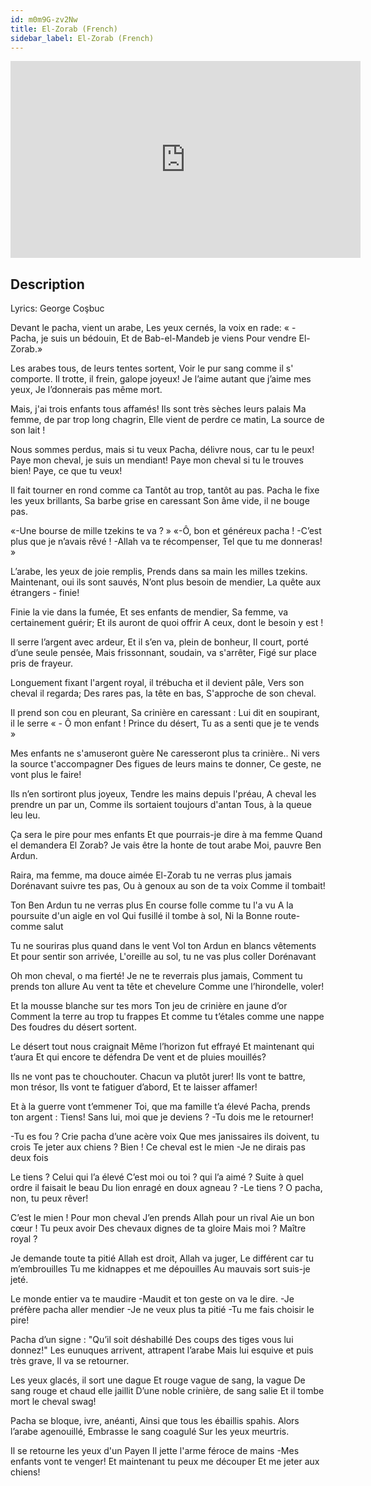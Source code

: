 ```yaml
---
id: m0m9G-zv2Nw
title: El-Zorab (French)
sidebar_label: El-Zorab (French)
---
```


<iframe
  width="560"
  height="315"
  src="https://www.youtube.com/embed/m0m9G-zv2Nw"
  title="YouTube video player"
  frameborder="0"
  allow="accelerometer; autoplay; clipboard-write; encrypted-media; gyroscope; picture-in-picture; web-share"
  referrerpolicy="strict-origin-when-cross-origin"
  allowfullscreen
></iframe>

## Description

Lyrics: George Coşbuc

Devant le pacha, vient un arabe,
Les yeux cernés, la voix en rade:
« - Pacha, je suis un bédouin,
Et de Bab-el-Mandeb je viens
Pour vendre El-Zorab.»

Les arabes tous, de leurs tentes sortent,
Voir le pur sang comme il s' comporte.
Il trotte, il frein, galope joyeux!
Je l’aime autant que j’aime mes yeux,
Je l’donnerais pas même mort.

Mais, j'ai trois enfants tous affamés!
Ils sont très sèches leurs palais
Ma femme, de par trop long chagrin,
Elle vient de perdre ce matin,
La source de son lait !

Nous sommes perdus, mais si tu veux
Pacha, délivre nous, car tu le peux!
Paye mon cheval, je suis un mendiant!
Paye mon cheval si tu le trouves bien!
Paye, ce que tu veux!

Il fait tourner en rond comme ca
Tantôt au trop, tantôt au pas.
Pacha le fixe les yeux brillants,
Sa barbe grise en caressant
Son âme vide, il ne bouge pas.

«-Une bourse de mille tzekins te va ? »
«-Ô, bon et généreux pacha !
-C’est plus que je n’avais rêvé !
-Allah va te récompenser,
Tel que tu me donneras! »

L’arabe, les yeux de joie remplis,
Prends dans sa main les milles tzekins.
Maintenant, oui ils sont sauvés,
N’ont plus besoin de mendier,
La quête aux étrangers - finie!

Finie la vie dans la fumée,
Et ses enfants de mendier,
Sa femme, va certainement guérir;
Et ils auront de quoi offrir
A ceux, dont le besoin y est !

Il serre l’argent avec ardeur,
Et il s’en va, plein de bonheur,
Il court, porté d’une seule pensée,
Mais frissonnant, soudain, va s'arrêter,
Figé sur place pris de frayeur.

Longuement fixant l'argent royal,
il trébucha et il devient pâle,
Vers son cheval il regarda;
Des rares pas, la tête en bas,
S'approche de son cheval.

Il prend son cou en pleurant,
Sa crinière en caressant :
Lui dit en soupirant, il le serre
« - Ô mon enfant ! Prince du désert,
Tu as a senti que je te vends »

Mes enfants ne s'amuseront guère
Ne caresseront plus ta crinière..
Ni vers la source t'accompagner
Des figues de leurs mains te donner,
Ce geste, ne vont plus le faire!

Ils n’en sortiront plus joyeux,
Tendre les mains depuis l'préau,
A cheval les prendre un par un,
Comme ils sortaient toujours d'antan
Tous, à la queue leu leu.

Ça sera le pire pour mes enfants
Et que pourrais-je dire à ma femme
Quand el demandera El Zorab?
Je vais être la honte de tout arabe
Moi, pauvre Ben Ardun.

Raira, ma femme, ma douce aimée
El-Zorab tu ne verras plus jamais
Dorénavant suivre tes pas,
Ou à genoux au son de ta voix
Comme il tombait!

Ton Ben Ardun tu ne verras plus
En course folle comme tu l'a vu
A la poursuite d'un aigle en vol
Qui fusillé il tombe à sol,
Ni la Bonne route- comme salut

Tu ne souriras plus quand dans le vent
Vol ton Ardun en blancs vêtements
Et pour sentir son arrivée,
L'oreille au sol, tu ne vas plus coller
Dorénavant

Oh mon cheval, o ma fierté!
Je ne te reverrais plus jamais,
Comment tu prends ton allure
Au vent ta tête et chevelure
Comme une l’hirondelle, voler!

Et la mousse blanche sur tes mors
Ton jeu de crinière en jaune d’or
Comment la terre au trop tu frappes
Et comme tu t’étales comme une nappe
Des foudres du désert sortent.

Le désert tout nous craignait
Même l’horizon fut effrayé
Et maintenant qui t’aura
Et qui encore te défendra
De vent et de pluies mouillés?

Ils ne vont pas te chouchouter.
Chacun va plutôt jurer!
Ils vont te battre, mon trésor,
Ils vont te fatiguer d’abord,
Et te laisser affamer!

Et à la guerre vont t’emmener
Toi, que ma famille t’a élevé
Pacha, prends ton argent : Tiens!
Sans lui, moi que je deviens ?
-Tu dois me le retourner!

-Tu es fou ? Crie pacha d’une acère voix
Que mes janissaires ils doivent, tu crois
Te jeter aux chiens ? Bien !
Ce cheval est le mien
-Je ne dirais pas deux fois

Le tiens ? Celui qui l’a élevé
C’est moi ou toi ? qui l’a aimé ?
Suite à quel ordre il faisait le beau
Du lion enragé en doux agneau ?
-Le tiens ? O pacha, non, tu peux rêver!

C’est le mien ! Pour mon cheval
J’en prends Allah pour un rival
Aie un bon cœur ! Tu peux avoir
Des chevaux dignes de ta gloire
Mais moi ? Maître royal ?

Je demande toute ta pitié
Allah est droit, Allah va juger,
Le différent car tu m’embrouilles
Tu me kidnappes et me dépouilles
Au mauvais sort suis-je jeté.

Le monde entier va te maudire
-Maudit et ton geste on va le dire.
-Je préfère pacha aller mendier
-Je ne veux plus ta pitié
-Tu me fais choisir le pire!

Pacha d’un signe : "Qu’il soit déshabillé
Des coups des tiges vous lui donnez!"
Les eunuques arrivent, attrapent l’arabe
Mais lui esquive et puis très grave,
Il va se retourner.

Les yeux glacés, il sort une dague
Et rouge vague de sang, la vague
De sang rouge et chaud elle jaillit
D’une noble crinière, de sang salie
Et il tombe mort le cheval swag!

Pacha se bloque, ivre, anéanti,
Ainsi que tous les ébaillis spahis.
Alors l’arabe agenouillé,
Embrasse le sang coagulé
Sur les yeux meurtris.

Il se retourne les yeux d'un Payen
Il jette l'arme féroce de mains
-Mes enfants vont te venger!
Et maintenant tu peux me découper
Et me jeter aux chiens!
